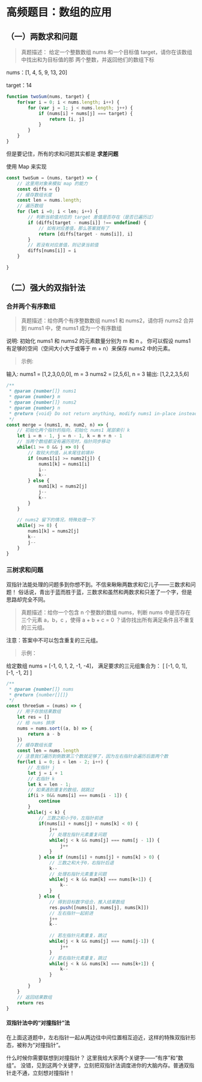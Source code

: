 # 高频题目：数组的应用





## （一）两数求和问题

>  真题描述： 给定一个整数数组 nums 和一个目标值 target，请你在该数组中找出和为目标值的那 两个整数，并返回他们的数组下标 

nums：[1, 4, 5, 9, 13, 20] 

target：14

```javascript
function twoSum(nums, target) {
    for(var i = 0; i < nums.length; i++) {
        for (var j = 1; j < nums.length; j++) {
            if (nums[i] + nums[j] === target) {
                return [i, j]
            }
        }
    }
}
```

但是要记住，所有的求和问题其实都是 **求差问题**

使用 Map 来实现

```javascript
const twoSum = (nums, target) => {
    // 这里用对象来模拟 map 的能力
    const diffs = {}
    // 缓存数组长度
    const len = nums.length;
    // 遍历数组
    for (let i =0; i < len; i++) {
        // 判断当前值对应的 target 差值是否存在（是否已遍历过）
        if (diffs[target - nums[i]] !== undefined) {
            // 如有对应差值，那么答案就有了
            return [diffs[target - nums[i]], i]
        }
        // 若没有对应差值，则记录当前值
        diffs[nums[i]] = i
    }
    
}
```



## （二）强大的双指针法

### 合并两个有序数组

>  真题描述：给你两个有序整数数组 nums1 和 nums2，请你将 nums2 合并到 nums1 中，使 nums1 成为一个有序数组 

说明: 初始化 nums1 和 nums2 的元素数量分别为 m 和 n 。 你可以假设 nums1 有足够的空间（空间大小大于或等于 m + n）来保存 nums2 中的元素。

> 示例:

输入:
nums1 = [1,2,3,0,0,0], m = 3
nums2 = [2,5,6], n = 3
输出: [1,2,2,3,5,6]



```javascript
/**
 * @param {number[]} nums1
 * @param {number} m
 * @param {number[]} nums2
 * @param {number} n
 * @return {void} Do not return anything, modify nums1 in-place instead.
 */
const merge = (nums1, m, num2, n) => {
    // 初始化两个指针的指向，初始化 nums1 尾部索引 k
    let i = m - 1, j = n - 1, k = m + n - 1
    // 当两个数组都没有遍历完时，指针同步移动
    while(1 >= 0 && j => 0) {
        // 取较大的值，从末尾往前填补
        if (nums1[i] >= nums2[j]) {
            nums1[k] = nums1[i]
            i--
            k--
        } else {
            num1[k] = nums2[j]
            j--
            k--
        }
    }
    
    // nums2 留下的情况，特殊处理一下
    while(j >= 0) {
        nums1[k] = nums2[j]
        k--
        j--
    }
}
```



### 三树求和问题

双指针法能处理的问题多到你想不到。不信来瞅瞅两数求和它儿子——三数求和问题！
俗话说，青出于蓝而胜于蓝，三数求和虽然和两数求和只差了一个字，但是思路却完全不同。

> 真题描述：给你一个包含 n 个整数的数组 nums，判断 nums 中是否存在三个元素 a，b，c ，使得 a + b + c = 0 ？请你找出所有满足条件且不重复的三元组。

注意：答案中不可以包含重复的三元组。

> 示例：

给定数组 nums = [-1, 0, 1, 2, -1, -4]， 满足要求的三元组集合为： [ [-1, 0, 1], [-1, -1, 2] ]

```javascript
/**
 * @param {number[]} nums
 * @return {number[][]}
 */
const threeSum = (nums) => {
    // 用于存放结果数组
    let res = []
    // 给 nums 排序
    nums = nums.sort((a, b) => {
        return a - b
    })
    // 缓存数组长度
    const len = nums.length
    // 注意我们遍历到倒数第三个数就足够了，因为左右指针会遍历后面两个数
    for(let i = 0; i < len - 2; i++) {
        // 左指针 j
        let j = i + 1
        // 右指针 k
        let k = len - 1;
        // 如果遇到重复的数组，就跳过
        if(i > 0&& nums[i] === nums[i - 1]) {
            continue
        }
        while(j < k) {
            // 三数之和小于0，左指针前进
            if(nums[i] + nums[j] + nums[k] < 0) {
                j++
                // 处理左指针元素重复问题
                while(j < k && nums[j] === nums[j - 1]) {
                    j++
                }
            } else if (nums[i] + nums[j] + nums[k] > 0) {
                // 三数之和大于0，右指针后退
                k--
                // 处理右指针元素重复问题
                while(j < k && num[k] === nums[k+1]) {
                    k--
                }
            } else {
                // 得到目标数字组合，推入结果数组
                res.push([nums[i], nums[j], nums[k]])
            	// 左右指针一起前进
                j++
                k--
                
                // 若左指针元素重复，跳过
                while(j < k && nums[j] === nums[j-1]) {
                    j++
                }
                // 若右指针元素重复，跳过
                while(j < k && nums[k] === nums[k+1]) {
                    k--
                }
            }
        }
    }
    // 返回结果数组
    return res
}
```

#### 双指针法中的“对撞指针”法

在上面这道题中，左右指针一起从两边往中间位置相互迫近，这样的特殊双指针形态，被称为“对撞指针”。

什么时候你需要联想到对撞指针？
这里我给大家两个关键字——“有序”和“数组”。
没错，见到这两个关键字，立刻把双指针法调度进你的大脑内存。普通双指针走不通，立刻想对撞指针！











